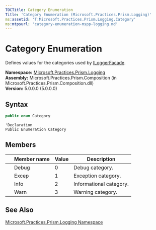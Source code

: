 ```yaml
---
TOCTitle: Category Enumeration
Title: 'Category Enumeration (Microsoft.Practices.Prism.Logging)'
ms:assetid: 'T:Microsoft.Practices.Prism.Logging.Category'
ms:mtpsurl: 'category-enumeration-mspp-logging.md'
---
```


# Category Enumeration

Defines values for the categories used by [ILoggerFacade](/patterns-practices/reference/iloggerfacade-interface-mspp-logging).

**Namespace:** [Microsoft.Practices.Prism.Logging](/patterns-practices/reference/mspp-logging-namespace)  
**Assembly:** Microsoft.Practices.Prism.Composition (in Microsoft.Practices.Prism.Composition.dll)  
**Version:** 5.0.0.0 (5.0.0.0)

## Syntax

```C#
public enum Category
```
```VB
'Declaration
Public Enumeration Category
```

## Members

<table>
<thead>
<tr class="header">
<th> </th>
<th>Member name</th>
<th>Value</th>
<th>Description</th>
</tr>
</thead>
<tbody>
<tr class="odd">
<td> </td>
<td>Debug</td>
<td>0</td>
<td>Debug category.</td>
</tr>
<tr class="odd">
<td> </td>
<td>Excep</td>
<td>1</td>
<td>Exception category.</td>
</tr>
<tr class="odd">
<td> </td>
<td>Info </td>
<td>2</td>
<td>Informational category.</td>
</tr>
<tr class="odd">
<td> </td>
<td>Warn </td>
<td>3</td>
<td>Warning category.</td>
</tr>
</tbody>
</table>

## See Also

[Microsoft.Practices.Prism.Logging Namespace](/patterns-practices/reference/mspp-logging-namespace)  